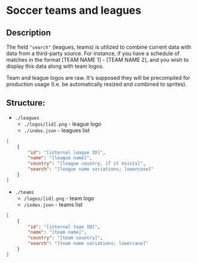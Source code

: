 # Soccer teams and leagues

## Description

The field `"search"` (leagues, teams) is utilized to combine current data with data from a third-party source. For instance, if you have a schedule of matches in the format [TEAM NAME 1] - [TEAM NAME 2], and you wish to display this data along with team logos.

Team and league logos are raw. It's supposed they will be precompiled for production usage (I.e. be automatically resized and combined to sprites).

## Structure:

* `./leagues`
    * `./logos/[id].png` - league logo
    * `./index.json` - leagues list
```json
[
    {
        "id": "[internal league ID]",
        "name": "[league name]",
        "country": "[league country, if it exists]",
        "search": "[league name variations; lowercase]"
    }
]
```
* `./teams`
    * `/logos/[id].png` - team logo
    * `/index.json` - teams list
```json
[
    {
        "id": "[internal team ID]",
        "name": "[team name]",
        "country": "[team country]",
        "search": "[team name variations; lowercase]"
    }
]
```
